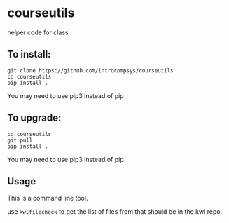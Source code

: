 # courseutils
helper code for class

## To install:

```
git clone https://github.com/introcompsys/courseutils
cd courseutils
pip install .
```

You may need to use pip3 instead of pip
## To upgrade:
```
cd courseutils
git pull
pip install .
```


You may need to use pip3 instead of pip

## Usage

This is a command line tool.

use `kwlfilecheck` to get the list of files from that should be in the kwl repo. 
